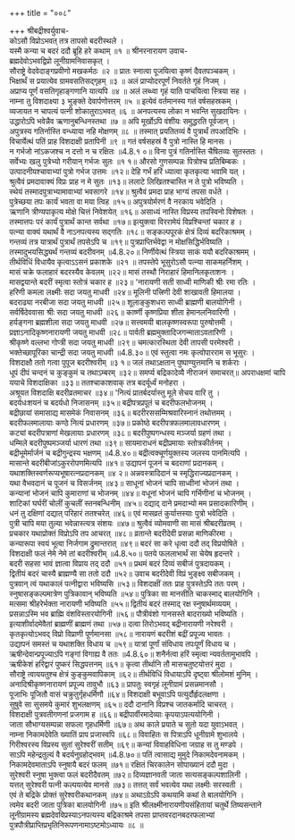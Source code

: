 +++
title = "००८"

+++
श्रीबद्रीश्वर्युवाच-  
कोऽसौ विप्रोऽभवत् तत्र तापसो बदरीस्थले ।  
यस्मै कन्या च बदरं ददौ ब्रूहि हरे कथाम् ॥१ ॥
श्रीनरनारायण उवाच-  
ब्रह्मदेवोऽभवद्विप्रो लूनीग्रामनिवासकृत् ।  
सौराष्ट्रे वेदवेदाङ्गप्रवीणो मखकर्मठः ॥२ ॥
प्रातः स्नात्वा पूजयित्वा कृष्णं दैवतपञ्चकम् ।  
भिक्षार्थं स प्रयात्येव ग्रामवसतिसद्गृहम् ॥३ ॥
अलं प्राप्योदरपूर्णं निवर्तते गृहं निजम् ।  
अप्राप्य पूर्णं वसतिगृहाङ्गणानि यात्यपि ॥४ ॥
अलं लब्ध्वा गृहं याति पाचयित्वा स्त्रिया सह ।  
नाम्ना तु विशदाक्ष्या ३ भुङ्क्ते देवार्पणोत्तरम् ॥५ ॥
इत्येवं वर्तमानस्य गतं वर्षसहस्रकम् ।  
व्यजायत न चापत्यं पत्नी शोकातुराऽभवत् ॥६ ॥
अनपत्यस्य लोका न भवन्ति सुखदायिनः ।  
उद्धारोऽपि भवेन्नैव ऋणानुबन्धिनस्तथा ॥७ ॥
अपि मूर्खोऽपि वंशीयः समुद्धरति पूर्वजान् ।  
अपुत्रस्य गतिर्नास्ति वन्ध्याया नहि मोक्षणम् ॥८ ॥
तस्मात् प्रयतितव्यं वै पुत्रार्थं तपआदिभिः ।  
विचार्येत्थं पतिं प्राह विशदाक्षी प्रतापिनी ॥९ ॥
गतं वर्षसहस्रं वै पुत्रो नास्ति हि मानसः ।  
न गर्भजो नांऽकजश्च न दत्तो न च रक्षितः ॥4.8.१ ०॥
विना पुत्रं गतिर्नास्ति चैषितव्यः सुतस्ततः ।  
सर्वेभ्यः खलु पुत्रेभ्यो गरीयान् गर्भजः सुतः ॥१ १॥
औरसो गुणसम्पन्नः पित्रोश्च प्रतिबिम्बकः ।  
उत्पादनीयश्चावाभ्यां पुत्रो गर्भज उत्तमः ॥१२॥
देहि गर्भं हरिं ध्यात्वा कृतकृत्या भवामि यत् ।  
श्रुत्वैवं प्रमदावाक्यं विप्रः प्राह न मे सुतः ॥१३॥
ललाटे लिखितश्चास्ति न ते पुत्रो भविष्यति ।  
स्थेयं तस्मादपुत्राभ्यामावाभ्यां भवसागरे ॥१४॥
श्रुत्वैवं प्रमदा प्राह भाग्यं तपसा वर्धते ।  
पुत्रेच्छया तपः कार्यं भवता वा मया त्विह ॥१५॥
अपुत्रयोर्मरणं वै नरकाय भवेदिति ।  
ऋणानि त्रीण्यपाकृत्य मोक्षे चित्तं निवेशयेत् ॥१६॥
असाध्यं नास्ति विप्रस्य तपस्विनो विशेषतः ।  
तस्मात्तपः परं कार्यं पुत्रार्थं कान्त सर्वथा ॥१७॥
इत्युक्त्वा विररामेयं विप्रश्चिन्तां चकार ह ।  
पत्न्या वाक्यं यथार्थं वै नाऽनपत्यस्य सद्गतिः ॥१८॥
सङ्कल्पपूरकं क्षेत्रं दिव्यं बदरिकाश्रमम् ।  
गन्तव्यं तत्र यात्रार्थं पुत्रार्थं तपसेऽपि च ॥१९॥
पुत्रप्राप्तिर्भवेद्वा न मोक्षसिद्धिर्भविष्यति ।  
तस्मादुभयसिद्ध्यर्थं गन्तव्यं बदरीवनम् ॥4.8.२०॥
निर्णीयेत्थं स्त्रिया साकं ययौ बदरिकाश्रमम् ।  
तीर्थविधिं विधायैव कृत्वाऽऽसनं प्रकाशके ॥२१ ॥
तपस्तेपे भूसुरोऽसौ पत्न्या साकमहर्निशम् ।  
मासं चक्रे फलाहारं बदरस्यैव केवलम् ॥२२॥
मासं तस्थौ निराहारं हिमानिलकृताशनः ।  
मासद्वयान्ते बदरीं स्मृत्वा स्तोत्रं चकार ह ॥२३॥
'नारायणी सती साध्वी माणिकी श्रीः रमा रतिः ।  
हरिणी कमला लक्ष्मीः सदा जयतु माधवी ॥२४॥
मूलिनी पत्त्रिणी देवी शाखावती हिमालया ।  
बदराढ्या नरबीजा सदा जयतु माधवी ॥२५॥
शूलाङ्कुशधरा साध्वी ब्राह्मणी बालयोगिनी ।  
सर्वर्षिदेववासा श्रीः सदा जयतु माधवी ॥२६॥
कार्ष्णी कृष्णप्रिया शीता हेमानलनिवारिणी ।  
हर्यङ्गना ब्रह्मशीला सदा जयतु माधवी ॥२७॥
सत्त्वमयी बालकृष्णस्वरूपा पुरुषोत्तमी ।  
प्रज्ञाऽनादिकृष्णनारायणी जयतु माधवी ॥२८॥
पार्वती ब्रह्ममुक्तादिजगन्माताऽवतारिणी ।  
श्रीकृष्णे वल्लभा गोप्त्री सदा जयतु माधवी ॥२९॥
चमत्कारस्थिता देवी तापसी परमेश्वरी ।  
भक्तेच्छापूरिका चान्द्री सदा जयतु माधवी ॥4.8.३०॥
एवं स्तुत्वा नमः कृत्वोपारराम स भूसुरः ।  
विशदाक्षौ ततो गत्वा पुपूज बदरीश्वरीम् ॥३ १॥
जलं तथाऽक्षतान् पुष्पाण्युत्तमानि च शर्कराः ।  
धूपं दीपं चन्दनं च कुङ्कुमं च तथाऽम्बरम् ॥३२॥
समर्प्य बद्रिकादेव्यै नीराजनं समाचरत्॥
अपराधक्षमां चापि ययाचे विशदाक्षिका ॥३३॥
ततश्चाकाशवाक् तत्र बदर्यूर्ध्वं मनोहरा ।  
अश्रूयत विशदाक्षि बदरीव्रतमाचर ॥३४॥
'नित्यं प्रातर्बदर्यास्तु मूले सेचय वारि तु ।  
बदर्यधःशयनं च बदर्यधो निजासनम् ॥३५॥
बद्रीपत्रप्रपूतं च बदरीफलभोजनम् ।  
बद्रीछायां समासाद्य मासमेकं निवासनम् ॥३६॥
बदरीरससम्मिश्रवारिस्नानं तथोत्तमम् ।  
बदरीफलमालायाः कण्ठे नित्यं प्रधारणम् ॥३७॥
प्रकोष्ठे बदरीपत्रफलमालावधारणम् ।  
कट्यां बदरीपत्राणां मेखलायाः प्रधारणम् ॥३८॥
बदरीपुष्पगन्धस्य मञ्जर्या ग्रहणं तथा ।  
धम्मिले बदरीपुष्पमञ्जर्या धारणं तथा ॥३९॥
सायमाराधनं बद्रीप्रमायाः स्तोत्रकीर्तनम् ।  
बद्रीभूमेर्मार्जनं च बद्रीगुन्द्रस्य भक्षणम् ॥4.8.४०॥
बद्रीत्वक्चूर्णयुक्तस्य जलस्य पानमित्यपि ।  
मासान्ते बदरीबीजांऽकुररोपणमित्यपि ॥४१॥
उद्यापनं पूजनं च बदराणां प्रदानकम् ।  
यथाशक्तिस्वर्णरूप्यभूषारत्नप्रदानकम् ॥४ २॥
अन्नवस्त्रादिदानं च स्मृद्धिराज्यप्रदानकम् ।  
यथा वैभवदानं च पूजनं च विसर्जनम् ॥४३॥
साधूनां भोजनं चापि साध्वीनां भोजनं तथा ।  
कन्यानां भोजनं चापि कुमाराणां च भोजनम् ॥४४॥
वधूनां भोजनं चापि गर्भिणीनां च भोजनम् ।  
शाटिकां घर्घरीं चोलीं कुचलीं स्तनबन्धिनीम् ॥४५॥
दद्याद् दाने प्रमदाभ्यो मम प्रसादकारिणीम् ।  
धनं तु दक्षिणां दद्यात् परिहारं ततश्चरेत् ॥४६॥
एवं मासव्रतं कुर्यात्तस्याः पुत्रो भवेदिति ।  
पुत्री चापि मया तुल्या भवेन्नास्त्यत्र संशयः ॥४७॥
श्रुत्वैवं व्योमवाणी सा मासं श्रीबदरीव्रतम् ।  
प्रचकार यथाप्रोक्तं विप्रोऽपि तप आचरत् ॥४८॥
व्रतान्ते बदरीदेवी प्रसन्ना माणिकीरमा ।  
कन्यारूपा स्वयं भूत्वा निर्जगाम द्रुमान्तरात् ॥४९॥
बदरं सा करे धृत्वा ददौ तद् विप्रयोषिते ।  
विशदाक्षी फलं नेमे नेमे तां बदरीश्वरीम् ॥4.8.५०॥
पतये फललाभार्थं सा चेयेष हृदन्तरे ।  
बदरी सहसा भावं ज्ञात्वा विप्राय तद् ददौ ॥५१॥
प्रथमं बदरं दिव्यं सबीजं पुत्रदायकम् ।  
द्वितीयं बदरं चास्यै ब्राह्मण्यै सा ततो ददौ ॥५२॥
उवाच बदरीदेवी विप्रं भुङ्क्ष्व सबीजकम् ।  
पुत्रवान् त्वं यथाकालं पत्नीद्वारा भविष्यसि ॥५३॥
विशदाक्षीं ततः प्राह पुत्रस्तेऽपि ततः परम् ।  
स्नुषासङ्कल्पमात्रेण पुत्रिकावान् भविष्यति ॥५४॥
पुत्रिका सा मानसीति चाकस्माद् बालयोगिनि ।  
मत्समा श्रीहरेर्भक्ता नारायणी भविष्यति ॥५५॥
द्वितीयं बदरं तस्माद् रक्ष स्नुषार्थमव्ययम् ।  
प्रसन्नाऽस्मि भव ब्राह्मि वंशविस्तारयोगिनी ॥५६॥
पौत्रीवंशो गानसस्ते बादराख्यो भविष्यति ।  
इत्याशीर्वादमेवैतां ब्राह्मणीं ब्राह्मणं तथा ॥५७॥
दत्वा तिरोऽभवद् बद्रीनारायणी नरेश्वरी ।  
कृतकृत्योऽभवद् विप्रो विप्राणी पूर्णमानसा ॥५८॥
नारायणं बदरीशं बद्रीं प्रपूज्य भावतः ।  
उद्यापनं समस्तं च यथाशक्ति विधाय च ॥५९॥
यात्रां पूर्णां संविधाय तपःपूर्णं विधाय च ।  
ऋषीन्देवान्प्रपूज्याऽपि गङ्गां विगाह्य वै ततः ॥4.8.६०॥
शनैर्नत्वा हरिं स्मृत्वा न्यवर्ततामुभावपि ।  
ऋषीकेशं हरिद्वारं पुष्करं सिद्धपत्तनम् ॥६१॥
कृत्वा तीर्थानि तौ मासचतुष्टयोत्तरं मुदा ।  
सौराष्ट्रे त्वाययतुश्च क्षेत्रं कुङ्कुमवापिकाम् ॥६२॥
तीर्थविधिं विधायाऽपि दृष्ट्वा श्रीलोमशं मुनिम् ।  
अनादिश्रीकृष्णनारायणं प्रपूज्य तावुभौ ॥६३॥
प्रापतुः स्वगृहं लूनीग्रामं प्रसन्नमानसौ ।  
पूजाभिः पूजितौ वासं चक्रुतुर्गृहधर्मिणौ ॥६४॥
विशदाक्षी बभूवाऽपि पत्युर्दौर्हृदलक्षणा ।  
सुषुवे सा सुसमये कुमारं शुभलक्षणम् ॥६५॥
ददौ दानानि विप्रश्च जातकर्मादि चाचरत् ।  
विशदाक्षी पुत्रवतीगणनां प्रजगाम ह ॥६६॥
बद्रीपार्वीरमादेव्याः कृपयाऽपत्ययोगिनी ।  
जाता सौभाग्यसम्पन्ना सफला गृहधर्मिणी ॥६७॥
अथ काले प्रयाते च सुतो यदा युवाऽभवत् ।  
नाम्ना निकामदेवेति ख्यातिं प्राप प्रजास्वपि ॥६८॥
विवाहितः स पित्राऽपि धूनीग्रामे शुभालये ।  
गिरीश्वरस्य विप्रस्य सुतां सुरेश्वरीं सतीम् ॥६९॥
कन्यां विवाहविधिना जग्राह स तु मण्डपे ।  
साऽपि महेन्द्रतुल्यं वै बदर्यनुग्रहोद्भवम् ॥4.8.७०॥
पतिं त्वासाद्य मुमुदे निकामदेवनामकम् ।  
निकामदेवमाताऽपि स्नुषायै बदरं फलम् ॥७१॥
रक्षितं चिरकालेन सोपाख्यानं ददौ मुदा ।  
सुरेश्वरी स्नुषा भुक्त्वा फलं बदरीदैवतम् ॥७२॥
दिव्यज्ञानवती जाता सत्यसङ्कल्पशालिनी ।  
यत्तत् सुरेश्वरी पत्नी कल्पयत्येव मानसे ॥७३॥
तत्तत् सर्वं भवत्येव यथा लक्ष्मीः सरस्वती ।  
एवं ते बद्रिके प्रोक्तं सुरेश्वरीकथानकम् ॥७४॥
अथाऽग्रेऽपि कथयामि कथां ते बालयोगिनि ।  
त्वमेव बदरी जाता पुत्रिका बालयोगिनी ॥७५॥
इति श्रीलक्ष्मीनारायणीयसंहितायां चतुर्थे तिष्यसन्ताने लूनीग्रामस्य ब्रह्मदेवविप्रस्याऽनपत्यस्य बद्रिकाश्रमे तपसा प्राप्तवरदानबदरफलाभ्यां पुत्रपौत्रीप्राप्तिप्रभृतिनिरूपणनामाऽष्टमोऽध्यायः ॥८ ॥
    
